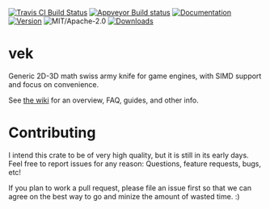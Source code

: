 [![Travis CI Build Status](https://travis-ci.org/yoanlcq/vek.svg?branch=master)](https://travis-ci.org/yoanlcq/vek)
[![Appveyor Build status](https://ci.appveyor.com/api/projects/status/ir0d4pkpkfwv643q/branch/master?svg=true)](https://ci.appveyor.com/project/yoanlcq/vek/branch/master)
[![Documentation](https://docs.rs/vek/badge.svg)](https://docs.rs/vek)
[![Version](https://img.shields.io/crates/v/vek.svg)](https://crates.io/crates/vek)
![MIT/Apache-2.0](https://img.shields.io/badge/License-MIT%2FApache--2.0-blue.svg)
[![Downloads](https://img.shields.io/crates/d/vek.svg)](https://crates.io/crates/vek)

# vek

Generic 2D-3D math swiss army knife for game engines, with SIMD support and focus on convenience.

See [the wiki](https://github.com/yoanlcq/vek/wiki) for an overview, FAQ, guides, and other info.

# Contributing

I intend this crate to be of very high quality, but it is still in its early days.
Feel free to report issues for any reason: Questions, feature requests, bugs, etc!

If you plan to work a pull request, please file an issue first so that we can agree on the best way to go and minize the amount of wasted time. :)

